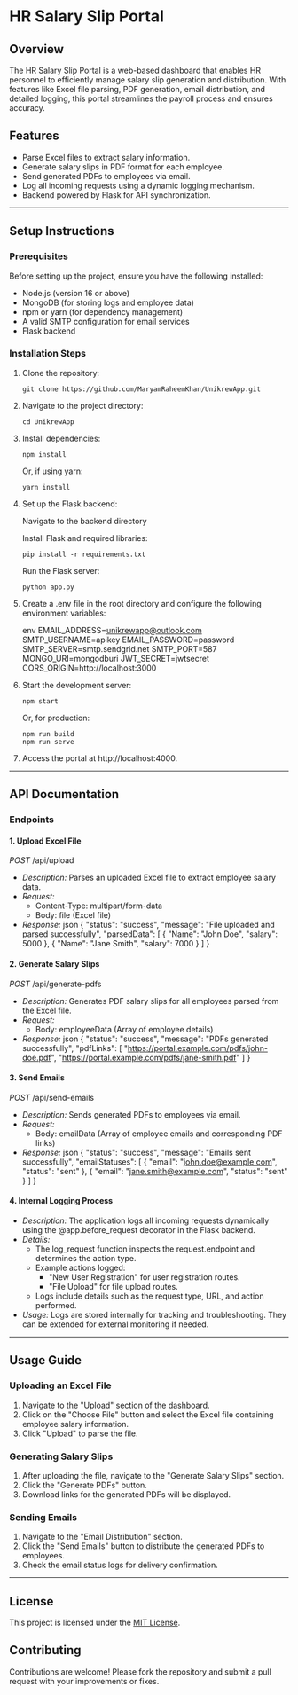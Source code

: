 # HR Salary Slip Portal

## Overview

The HR Salary Slip Portal is a web-based dashboard that enables HR personnel to efficiently manage salary slip generation and distribution. With features like Excel file parsing, PDF generation, email distribution, and detailed logging, this portal streamlines the payroll process and ensures accuracy.

## Features

- Parse Excel files to extract salary information.
- Generate salary slips in PDF format for each employee.
- Send generated PDFs to employees via email.
- Log all incoming requests using a dynamic logging mechanism.
- Backend powered by Flask for API synchronization.

---

## Setup Instructions

### Prerequisites

Before setting up the project, ensure you have the following installed:

- Node.js (version 16 or above)
- MongoDB (for storing logs and employee data)
- npm or yarn (for dependency management)
- A valid SMTP configuration for email services
- Flask backend

### Installation Steps

1. Clone the repository:

   	```
   	git clone https://github.com/MaryamRaheemKhan/UnikrewApp.git
	```
2. Navigate to the project directory:

   ```
   cd UnikrewApp
   ```
3. Install dependencies:

   ```
   npm install
   ```
   Or, if using yarn:

   ```
   yarn install
   ```
4. Set up the Flask backend:

   Navigate to the backend directory
   

   Install Flask and required libraries:

   ```
   pip install -r requirements.txt
   ```
   

   Run the Flask server:

   ```
   python app.py
   ```

5. Create a .env file in the root directory and configure the following environment variables:

   	env
   	EMAIL_ADDRESS=unikrewapp@outlook.com
	SMTP_USERNAME=apikey
	EMAIL_PASSWORD=password
	SMTP_SERVER=smtp.sendgrid.net
	SMTP_PORT=587
	MONGO_URI=mongodburi
	JWT_SECRET=jwtsecret
	CORS_ORIGIN=http://localhost:3000
   

6. Start the development server:

   ```
   npm start
   ```

   Or, for production:

   ```
   npm run build
   npm run serve
   ```

7. Access the portal at http://localhost:4000.

---

## API Documentation

### Endpoints

#### 1. Upload Excel File

*POST* /api/upload

- *Description:* Parses an uploaded Excel file to extract employee salary data.
- *Request:*
  - Content-Type: multipart/form-data
  - Body: file (Excel file)
- *Response:*
  json
  {
    "status": "success",
    "message": "File uploaded and parsed successfully",
    "parsedData": [
      { "Name": "John Doe", "salary": 5000 },
      { "Name": "Jane Smith", "salary": 7000 }
    ]
  }
  

#### 2. Generate Salary Slips

*POST* /api/generate-pdfs

- *Description:* Generates PDF salary slips for all employees parsed from the Excel file.
- *Request:*
  - Body: employeeData (Array of employee details)
- *Response:*
  json
  {
    "status": "success",
    "message": "PDFs generated successfully",
    "pdfLinks": [
      "https://portal.example.com/pdfs/john-doe.pdf",
      "https://portal.example.com/pdfs/jane-smith.pdf"
    ]
  }
  

#### 3. Send Emails

*POST* /api/send-emails

- *Description:* Sends generated PDFs to employees via email.
- *Request:*
  - Body: emailData (Array of employee emails and corresponding PDF links)
- *Response:*
  json
  {
    "status": "success",
    "message": "Emails sent successfully",
    "emailStatuses": [
      { "email": "john.doe@example.com", "status": "sent" },
      { "email": "jane.smith@example.com", "status": "sent" }
    ]
  }
  

#### 4. Internal Logging Process

- *Description:* The application logs all incoming requests dynamically using the @app.before_request decorator in the Flask backend.
- *Details:*
  - The log_request function inspects the request.endpoint and determines the action type.
  - Example actions logged:
    - "New User Registration" for user registration routes.
    - "File Upload" for file upload routes.
  - Logs include details such as the request type, URL, and action performed.
- *Usage:* Logs are stored internally for tracking and troubleshooting. They can be extended for external monitoring if needed.

---

## Usage Guide

### Uploading an Excel File

1. Navigate to the "Upload" section of the dashboard.
2. Click on the "Choose File" button and select the Excel file containing employee salary information.
3. Click "Upload" to parse the file.

### Generating Salary Slips

1. After uploading the file, navigate to the "Generate Salary Slips" section.
2. Click the "Generate PDFs" button.
3. Download links for the generated PDFs will be displayed.

### Sending Emails

1. Navigate to the "Email Distribution" section.
2. Click the "Send Emails" button to distribute the generated PDFs to employees.
3. Check the email status logs for delivery confirmation.

---

## License

This project is licensed under the [MIT License](LICENSE).

## Contributing

Contributions are welcome! Please fork the repository and submit a pull request with your improvements or fixes.